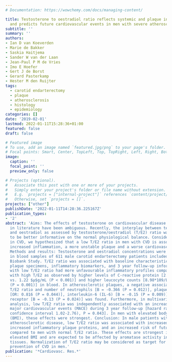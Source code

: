 ```yaml
---
# Documentation: https://wowchemy.com/docs/managing-content/

title: Testosterone to oestradiol ratio reflects systemic and plaque inflammation
  and predicts future cardiovascular events in men with severe atherosclerosis
subtitle: ''
summary: ''
authors:
- Ian D van Koeverden
- Marie de Bakker
- Saskia Haitjema
- Sander W van der Laan
- Jean-Paul P M de Vries
- Imo E Hoefer
- Gert J de Borst
- Gerard Pasterkamp
- Hester M den Ruijter
tags:
  - carotid endarterectomy
  - plaque
  - atherosclerosis
  - histology
  - epidemiology
categories: []
date: '2019-02-01'
lastmod: 2022-01-11T15:28:36+01:00
featured: false
draft: false

# Featured image
# To use, add an image named `featured.jpg/png` to your page's folder.
# Focal points: Smart, Center, TopLeft, Top, TopRight, Left, Right, BottomLeft, Bottom, BottomRight.
image:
  caption: ''
  focal_point: ''
  preview_only: false

# Projects (optional).
#   Associate this post with one or more of your projects.
#   Simply enter your project's folder or file name without extension.
#   E.g. `projects = ["internal-project"]` references `content/project/deep-learning/index.md`.
#   Otherwise, set `projects = []`.
projects: ["other"]
publishDate: '2022-01-11T14:28:36.225167Z'
publication_types:
- '2'
abstract: 'Aims: The effects of testosterone on cardiovascular disease (CVD) as reported
  in literature have been ambiguous. Recently, the interplay between testosterone
  and oestradiol as assessed by testosterone/oestradiol (T/E2) ratio was suggested
  to be better informative on the normal physiological balance. Considering the role
  in CVD, we hypothesized that a low T/E2 ratio in men with CVD is associated with
  increased inflammation, a more unstable plaque and a worse cardiovascular outcome.
  Methods and results: Testosterone and oestradiol concentrations were determined
  in blood samples of 611 male carotid endarterectomy patients included in the Athero-Express
  Biobank Study. T/E2 ratio was associated with baseline characteristics, atherosclerotic
  plaque specimens, inflammatory biomarkers, and 3 year follow-up information. Patients
  with low T/E2 ratio had more unfavourable inflammatory profiles compared with patients
  with high T/E2 as observed by higher levels of C-reactive protein [2.81 $μ$g/mL
  vs. 1.22 $μ$g/mL (P < 0.001)] and higher leucocyte counts [8.98*109/L vs. 7.75*109/L
  (P = 0.001)] in blood. In atherosclerotic plaques, a negative association between
  T/E2 ratio and number of neutrophils [B = -0.366 (P = 0.012)], plaque calcifications
  [OR: 0.816 (P = 0.044)], interleukin-6 (IL-6) [B = -0.15 (P = 0.009)], and IL-6
  receptor [B = -0.13 (P = 0.024)] was found. Furthermore, in multivariate Cox regression
  analysis, low T/E2 ratio was independently associated with an increased risk for
  major cardiovascular events (MACE) during 3 year follow-up [hazard ratio 1.67 (95%
  confidence interval 1.02-2.76), P = 0.043]. In men with elevated body mass index
  (BMI), these effects were strongest. Conclusion: In male patients with manifest
  atherosclerotic disease, low T/E2 ratio was associated with increased systemic inflammation,
  increased inflammatory plaque proteins, and an increased risk of future MACE as
  compared to men with normal T/E2 ratio. These effects are strongest in men with
  elevated BMI and are expected to be affected by aromatase activity in white fat
  tissues. Normalization of T/E2 ratio may be considered as target for the secondary
  prevention of CVD in men.'
publication: '*Cardiovasc. Res.*'
---
```

